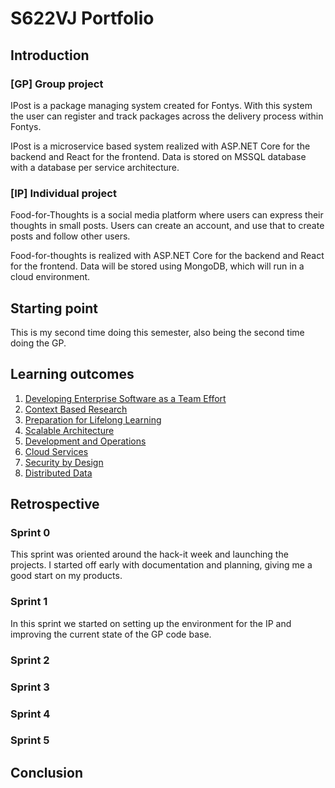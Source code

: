 # S622VJ Portfolio

## Introduction

[How to read this portfolio]: #

### [GP] Group project

IPost is a package managing system created for Fontys. With this system the user can register and track packages across the delivery process within Fontys.

IPost is a microservice based system realized with ASP.NET Core for the backend and React for the frontend. Data is stored on MSSQL database with a database per service architecture.

### [IP] Individual project

Food-for-Thoughts is a social media platform where users can express their thoughts in small posts. Users can create an account, and use that to create posts and follow other users.

Food-for-thoughts is realized with ASP.NET Core for the backend and React for the frontend. Data will be stored using MongoDB, which will run in a cloud environment.

## Starting point

This is my second time doing this semester, also being the second time doing the GP. 

## Learning outcomes

1. [Developing Enterprise Software as a Team Effort](./outcome_1.md)
1. [Context Based Research](./portfolio/outcome_2.md)
1. [Preparation for Lifelong Learning](./portfolio/outcome_3.md)
1. [Scalable Architecture](./portfolio/outcome_4.md)
1. [Development and Operations](./portfolio/outcome_5.md)
1. [Cloud Services](./portfolio/outcome_6.md)
1. [Security by Design](./portfolio/outcome_7.md)
1. [Distributed Data](./portfolio/outcome_8.md)

## Retrospective

### Sprint 0

This sprint was oriented around the hack-it week and launching the projects. I started off early with documentation and planning, giving me a good start on my products.

### Sprint 1

In this sprint we started on setting up the environment for the IP and improving the current state of the GP code base. 

### Sprint 2

[Do at the end of sprint 2]: #

### Sprint 3

[Do at the end of sprint 3]: #

### Sprint 4

[Do at the end of sprint 4]: #

### Sprint 5

[Do at the end of sprint 5]: #

## Conclusion

[Do at the end of semester]: #
